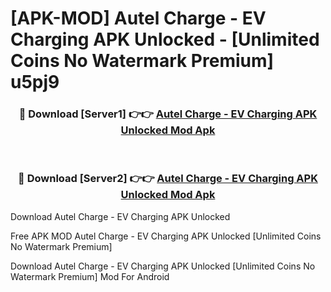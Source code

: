 # [APK-MOD] Autel Charge - EV Charging APK Unlocked - [Unlimited Coins No Watermark Premium] u5pj9



<div align="center">
<h3>🔴 Download [Server1] 👉👉 <a href="https://momento.my/?title=Autel_Charge_-_EV_Charging_APK_Unlocked">Autel Charge - EV Charging APK Unlocked Mod Apk</a></h3><br>

<h3>🔴 Download [Server2] 👉👉 <a href="https://momento.my/?title=Autel_Charge_-_EV_Charging_APK_Unlocked">Autel Charge - EV Charging APK Unlocked Mod Apk</a></h3>
</div>



Download Autel Charge - EV Charging APK Unlocked 

Free APK MOD Autel Charge - EV Charging APK Unlocked [Unlimited Coins No Watermark Premium]

Download Autel Charge - EV Charging APK Unlocked [Unlimited Coins No Watermark Premium] Mod For Android
